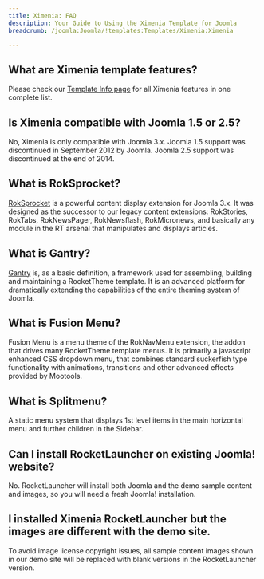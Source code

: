```yaml
---
title: Ximenia: FAQ
description: Your Guide to Using the Ximenia Template for Joomla
breadcrumb: /joomla:Joomla/!templates:Templates/Ximenia:Ximenia

---
```


What are Ximenia template features?
-----
Please check our [Template Info page][features] for all Ximenia features in one complete list.

Is Ximenia compatible with Joomla 1.5 or 2.5?
-----
No, Ximenia is only compatible with Joomla 3.x. Joomla 1.5 support was discontinued in September 2012 by Joomla. Joomla 2.5 support was discontinued at the end of 2014. 

What is RokSprocket?
-----
[RokSprocket][roksprocket] is a powerful content display extension for Joomla 3.x. It was designed as the successor to our legacy content extensions: RokStories, RokTabs, RokNewsPager, RokNewsflash, RokMicronews, and basically any module in the RT arsenal that manipulates and displays articles.

What is Gantry?
-----
[Gantry][gantry] is, as a basic definition, a framework used for assembling, building and maintaining a RocketTheme template. It is an advanced platform for dramatically extending the capabilities of the entire theming system of Joomla.

What is Fusion Menu?
-----
Fusion Menu is a menu theme of the RokNavMenu extension, the addon that drives many RocketTheme template menus. It is primarily a javascript enhanced CSS dropdown menu, that combines standard suckerfish type functionality with animations, transitions and other advanced effects provided by Mootools.

What is Splitmenu?
-----
A static menu system that displays 1st level items in the main horizontal menu and further children in the Sidebar.

Can I install RocketLauncher on existing Joomla! website?
-----
No. RocketLauncher will install both Joomla and the demo sample content and images, so you will need a fresh Joomla! installation.

I installed Ximenia RocketLauncher but the images are different with the demo site.
-----
To avoid image license copyright issues, all sample content images shown in our demo site will be replaced with blank versions in the RocketLauncher version.

[gantry]: http://gantry.org/
[features]: http://demo.rockettheme.com/joomla-templates/ximenia/features
[font]: http://www.fontsquirrel.com/fonts/ubuntu
[forum]: http://www.rockettheme.com/forum/joomla-template-ximenia
[roksprocket]: http://www.rockettheme.com/joomla/extensions/roksprocket
[dropdown]: http://demo.rockettheme.com/joomla-templates/ximenia/features/menu-options
[splitmenu]: http://demo.rockettheme.com/joomla-templates/ximenia/features/menu-options
[extensions]: http://demo.rockettheme.com/joomla-templates/ximenia/features/extensions
